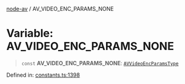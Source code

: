 [node-av](../globals.md) / AV\_VIDEO\_ENC\_PARAMS\_NONE

# Variable: AV\_VIDEO\_ENC\_PARAMS\_NONE

> `const` **AV\_VIDEO\_ENC\_PARAMS\_NONE**: [`AVVideoEncParamsType`](../type-aliases/AVVideoEncParamsType.md)

Defined in: [constants.ts:1398](https://github.com/seydx/av/blob/f8631fc881b394300b1479f511d55cf1c370a87f/src/constants/constants.ts#L1398)
